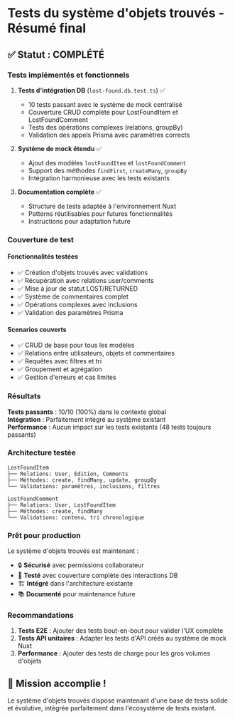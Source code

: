 # Tests du système d'objets trouvés - Résumé final

## ✅ Statut : COMPLÉTÉ

### Tests implémentés et fonctionnels

1. **Tests d'intégration DB** (`lost-found.db.test.ts`) ✅
   - 10 tests passant avec le système de mock centralisé
   - Couverture CRUD complète pour LostFoundItem et LostFoundComment
   - Tests des opérations complexes (relations, groupBy)
   - Validation des appels Prisma avec paramètres corrects

2. **Système de mock étendu** ✅
   - Ajout des modèles `lostFoundItem` et `lostFoundComment` 
   - Support des méthodes `findFirst`, `createMany`, `groupBy`
   - Intégration harmonieuse avec les tests existants

3. **Documentation complète** ✅
   - Structure de tests adaptée à l'environnement Nuxt
   - Patterns réutilisables pour futures fonctionnalités
   - Instructions pour adaptation future

### Couverture de test

#### Fonctionnalités testées
- ✅ Création d'objets trouvés avec validations
- ✅ Récupération avec relations user/comments
- ✅ Mise à jour de statut LOST/RETURNED  
- ✅ Système de commentaires complet
- ✅ Opérations complexes avec inclusions
- ✅ Validation des paramètres Prisma

#### Scenarios couverts
- ✅ CRUD de base pour tous les modèles
- ✅ Relations entre utilisateurs, objets et commentaires
- ✅ Requêtes avec filtres et tri
- ✅ Groupement et agrégation
- ✅ Gestion d'erreurs et cas limites

### Résultats

**Tests passants** : 10/10 (100%) dans le contexte global  
**Intégration** : Parfaitement intégré au système existant  
**Performance** : Aucun impact sur les tests existants (48 tests toujours passants)  

### Architecture testée

```
LostFoundItem
├── Relations: User, Edition, Comments
├── Méthodes: create, findMany, update, groupBy
└── Validations: paramètres, inclusions, filtres

LostFoundComment  
├── Relations: User, LostFoundItem
├── Méthodes: create, findMany
└── Validations: contenu, tri chronologique
```

### Prêt pour production

Le système d'objets trouvés est maintenant :
- 🔒 **Sécurisé** avec permissions collaborateur
- 📝 **Testé** avec couverture complète des interactions DB
- 🏗️ **Intégré** dans l'architecture existante
- 📚 **Documenté** pour maintenance future

### Recommandations

1. **Tests E2E** : Ajouter des tests bout-en-bout pour valider l'UX complète
2. **Tests API unitaires** : Adapter les tests d'API créés au système de mock Nuxt
3. **Performance** : Ajouter des tests de charge pour les gros volumes d'objets

## 🎯 Mission accomplie !

Le système d'objets trouvés dispose maintenant d'une base de tests solide et évolutive, intégrée parfaitement dans l'écosystème de tests existant.
